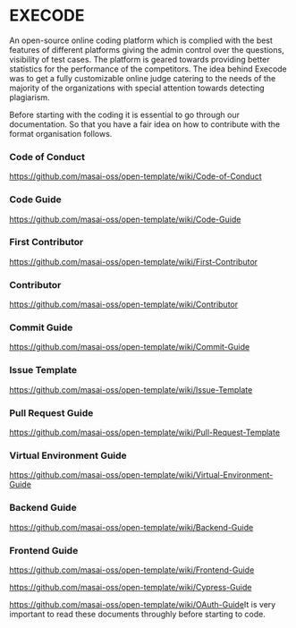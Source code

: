 # EXECODE

An open-source online coding platform which is complied with the best features of different platforms giving the admin control over the questions, visibility of test cases. The platform is geared towards providing better statistics for the performance of the competitors. The idea behind Execode was to get a fully customizable online judge catering to the needs of the majority of the organizations with special attention towards detecting plagiarism.

Before starting with the coding it is essential to go through our documentation. So that you have a fair idea on how to contribute with the format organisation follows.
​
### Code of Conduct
https://github.com/masai-oss/open-template/wiki/Code-of-Conduct
​
### Code Guide
https://github.com/masai-oss/open-template/wiki/Code-Guide
​
### First Contributor
https://github.com/masai-oss/open-template/wiki/First-Contributor
​
### Contributor
https://github.com/masai-oss/open-template/wiki/Contributor
​
### Commit Guide
https://github.com/masai-oss/open-template/wiki/Commit-Guide
​
### Issue Template
https://github.com/masai-oss/open-template/wiki/Issue-Template
​
### Pull Request Guide
https://github.com/masai-oss/open-template/wiki/Pull-Request-Template

### Virtual Environment Guide
https://github.com/masai-oss/open-template/wiki/Virtual-Environment-Guide
​
### Backend Guide
https://github.com/masai-oss/open-template/wiki/Backend-Guide
​
### Frontend Guide
https://github.com/masai-oss/open-template/wiki/Frontend-Guide

https://github.com/masai-oss/open-template/wiki/Cypress-Guide

https://github.com/masai-oss/open-template/wiki/OAuth-Guide
​
It is very important to read these documents throughly before starting to code.